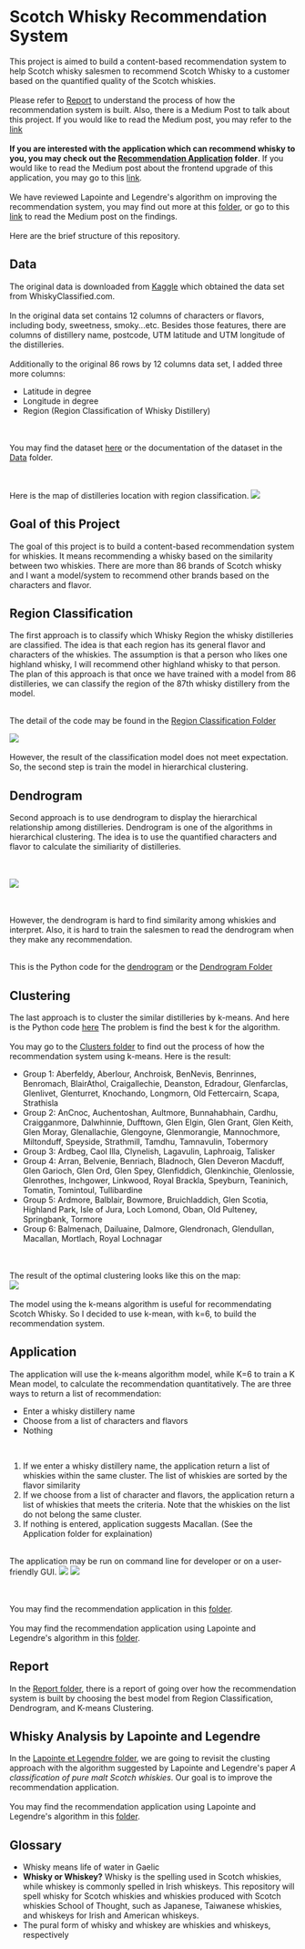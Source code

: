 # Scotch Whisky Recommendation System
This project is aimed to build a content-based recommendation system to help Scotch whisky salesmen to recommend Scotch Whisky to a customer based on the quantified quality of the Scotch whiskies. 
<br><br>
Please refer to [Report](/Report) to understand the process of how the recommendation system is built. Also, there is a Medium Post to talk about this project. If you would like to read the Medium post, you may refer to the <a href="https://towardsdatascience.com/recommending-scotch-whisky-ea440c2eb289">link</a>
<br><br>
<b>If you are interested with the application which can recommend whisky to you, you may check out the <a href="https://github.com/jacquessham/ScotchWhisky/tree/master/RecommendationApplication">Recommendation Application</a> folder</b>. If you would like to read the Medium post about the frontend upgrade of this application, you may go to this <a href="https://medium.com/stackademic/upgrading-the-frontend-of-my-previous-machine-learning-project-da8d8005f20d">link</a>. 
<br><br>
We have reviewed Lapointe and Legendre's algorithm on improving the recommendation system, you may find out more at this <a href="https://github.com/jacquessham/ScotchWhisky/tree/master/Lapointe_et_Legendre">folder</a>, or go to this <a href="https://medium.com/@jjsham/improving-the-scotch-whisky-recommendation-application-325168491fda">link</a> to read the Medium post on the findings. 
<br><br>
Here are the brief structure of this repository.

## Data
The original data is downloaded from <a href="https://www.kaggle.com/koki25ando/scotch-whisky-dataset">Kaggle</a> which obtained the data set from WhiskyClassified.com.
<br><br>
In the original data set contains 12 columns of characters or flavors, including body, sweetness, smoky...etc. Besides those features, there are columns of distillery name, postcode, UTM latitude and UTM longitude of the distilleries.
<br><br>
Additionally to the original 86 rows by 12 columns data set, I added three more columns:
<ul>
	<li>Latitude in degree</li>
	<li>Longitude in degree</li>
	<li>Region (Region Classification of Whisky Distillery)</li>
</ul>

<br><br>
You may find the dataset [here](Data/whisky.csv) or the documentation of the dataset in the [Data](Data) folder.

<br><br>
Here is the map of distilleries location with region classification.
<img src=Images/WhiskyRegion_correctlabel.jpg>

## Goal of this Project
The goal of this project is to build a content-based recommendation system for whiskies. It means recommending a whisky based on the similarity between two whiskies. There are more than 86 brands of Scotch whisky and I want a model/system to recommend other brands based on the characters and flavor.

## Region Classification
The first approach is to classify which Whisky Region the whisky distilleries are classified. The idea is that each region has its general flavor and characters of the whiskies. The assumption is that a person who likes one highland whisky, I will recommend other highland whisky to that person. The plan of this approach is that once we have trained with a model from 86 distilleries, we can classify the region of the 87th whisky distillery from the model.
<br><br>

The detail of the code may be found in the [Region Classification Folder](RegionClassification)

<img src="Images/WhiskyRegion_wronglabel.jpg">
<br><br>
However, the result of the classification model does not meet expectation. So, the second step is train the model in hierarchical clustering.

## Dendrogram
Second approach is to use dendrogram to display the hierarchical relationship among distilleries. Dendrogram is one of the algorithms in hierarchical clustering. The idea is to use the quantified characters and flavor to calculate the similiarity of distilleries.

<br><br>
<img src=Images/whisky_dendrogram.png>

<br><br>
However, the dendrogram is hard to find similarity among whiskies and interpret. Also, it is hard to train the salesmen to read the dendrogram when they make any recommendation.
<br><br>

This is the Python code for the <a href="Dendrogram/whisky_dendrogram.py">dendrogram</a> or the [Dendrogram Folder](Dendrogram)

## Clustering
The last approach is to cluster the similar distilleries by k-means. And here is the Python code [here](Clusters/whisky_clustering.py) The problem is find the best k for the algorithm.
<br><br>
You may go to the [Clusters folder](Clusters) to find out the process of how the recommendation system using k-means. Here is the result:
<br>

<ul>
	<li>Group 1: Aberfeldy, Aberlour, Anchroisk, BenNevis, Benrinnes, Benromach, BlairAthol, Craigallechie, Deanston, Edradour, Glenfarclas, Glenlivet, Glenturret, Knochando, Longmorn, Old Fettercairn, Scapa, Strathisla</li>
	<li>Group 2: AnCnoc, Auchentoshan, Aultmore, Bunnahabhain, Cardhu, Craigganmore, Dalwhinnie, Dufftown, Glen Elgin, Glen Grant, Glen Keith, Glen Moray, Glenallachie, Glengoyne, Glenmorangie, Mannochmore, Miltonduff, Speyside, Strathmill, Tamdhu, Tamnavulin, Tobermory</li>
	<li>Group 3: Ardbeg, Caol Illa, Clynelish, Lagavulin, Laphroaig, Talisker</li>
	<li>Group 4: Arran, Belvenie, Benriach, Bladnoch, Glen Deveron Macduff, Glen Garioch, Glen Ord, Glen Spey, Glenfiddich, Glenkinchie, Glenlossie, Glenrothes, Inchgower, Linkwood, Royal Brackla, Speyburn, Teaninich, Tomatin, Tomintoul, Tullibardine</li>
	<li>Group 5: Ardmore, Balblair, Bowmore, Bruichladdich, Glen Scotia, Highland Park, Isle of Jura, Loch Lomond, Oban, Old Pulteney, Springbank, Tormore</li>
	<li>Group 6: Balmenach, Dailuaine, Dalmore, Glendronach, Glendullan, Macallan, Mortlach, Royal Lochnagar</li>
</ul>

<br><br>
The result of the optimal clustering looks like this on the map:
<br>
<img src="Images/ClusteringDistilleries.jpg">
<br><br>
The model using the k-means algorithm is useful for recommendating Scotch Whisky. So I decided to use k-mean, with k=6, to build the recommendation system.

## Application
The application will use the k-means algorithm model, while K=6 to train a K Mean model, to calculate the recommendation quantitatively. The are three ways to return a list of recommendation:
<ul>
	<li>Enter a whisky distillery name</li>
	<li>Choose from a list of characters and flavors</li>
	<li>Nothing</li>
</ul>

<br>
<ol>
	<li>If we enter a whisky distillery name, the application return a list of whiskies within the same cluster. The list of whiskies are sorted by the flavor similarity</li>
	<li>If we choose from a list of character and flavors, the application return a list of whiskies that meets the criteria. Note that the whiskies on the list do not belong the same cluster.</li>
	<li>If nothing is entered, application suggests Macallan. (See the Application folder for explaination)</li>
</ol>

<br>
The application may be run on command line for developer or on a user-friendly GUI.
<img src=Images/method2.png>
<img src=Images/gui2.png>

<br><br>
You may find the recommendation application in this <a href="https://github.com/jacquessham/ScotchWhisky/tree/master/RecommendationApplication">folder</a>.
<br><br>
You may find the recommendation application using Lapointe and Legendre's algorithm in this [folder](/Lapointe_et_Legendre/Python).

## Report
In the [Report folder](Report), there is a report of going over how the recommendation system is built by choosing the best model from Region Classification, Dendrogram, and K-means Clustering.

## Whisky Analysis by Lapointe and Legendre
In the [Lapointe et Legendre folder](Lapointe_et_Legendre), we are going to revisit the clusting approach with the algorithm suggested by Lapointe and Legendre's paper <i>A classification of pure malt Scotch whiskies</i>. Our goal is to improve the recommendation application.
<br><br>
You may find the recommendation application using Lapointe and Legendre's algorithm in this <a href="https://github.com/jacquessham/ScotchWhisky/tree/master/Lapointe_et_Legendre/Python#ui-version">folder</a>.

## Glossary
<ul>
	<li>Whisky means life of water in Gaelic</li>
	<li><b>Whisky or Whiskey?</b> Whisky is the spelling used in Scotch whiskies, while whiskey is commonly spelled in Irish whiskeys. This repository will spell whisky for Scotch whiskies and whiskies produced with Scotch whiskies School of Thought, such as Japanese, Taiwanese whiskies, and whiskeys for Irish and American whiskeys.</li>
	<li>The pural form of whisky and whiskey are whiskies and whiskeys, respectively</li>
</ul>

